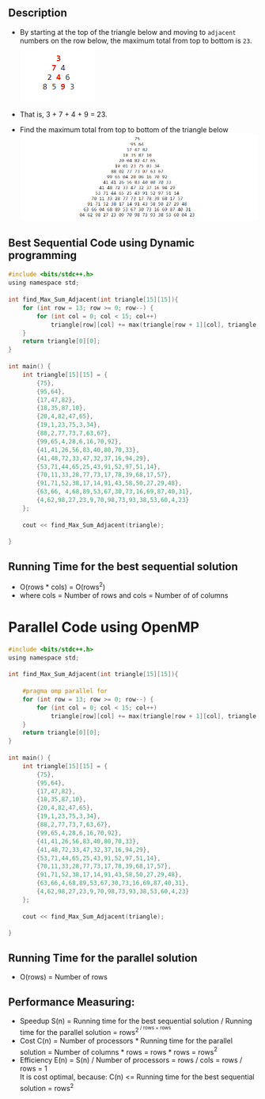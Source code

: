 ## Description
* By starting at the top of the triangle below and moving to `adjacent` numbers on the row below, the maximum total from top to bottom is `23`.                                 
![Alt text](/Images/tr2.png)                 



* That is, 3 + 7 + 4 + 9 = 23.

* Find the maximum total from top to bottom of the triangle below   
![Alt text](/Images/tr.png)   

## Best Sequential Code using Dynamic programming

```c
#include <bits/stdc++.h>
using namespace std;

int find_Max_Sum_Adjacent(int triangle[15][15]){
    for (int row = 13; row >= 0; row--) {
        for (int col = 0; col < 15; col++)
            triangle[row][col] += max(triangle[row + 1][col], triangle[row + 1][col + 1]);
    }
    return triangle[0][0];
}

int main() {
    int triangle[15][15] = {
        {75},
        {95,64},
        {17,47,82},
        {18,35,87,10},
        {20,4,82,47,65},
        {19,1,23,75,3,34},
        {88,2,77,73,7,63,67},
        {99,65,4,28,6,16,70,92},
        {41,41,26,56,83,40,80,70,33},
        {41,48,72,33,47,32,37,16,94,29},
        {53,71,44,65,25,43,91,52,97,51,14},
        {70,11,33,28,77,73,17,78,39,68,17,57},
        {91,71,52,38,17,14,91,43,58,50,27,29,48},
        {63,66, 4,68,89,53,67,30,73,16,69,87,40,31},
        {4,62,98,27,23,9,70,98,73,93,38,53,60,4,23}
    };

    cout << find_Max_Sum_Adjacent(triangle);

}
```
## Running Time for the best sequential solution 
* O(rows * cols) = O(rows<sup>2</sup>) 
* where cols = Number of rows and cols = Number of of columns

# Parallel Code using OpenMP
```c
#include <bits/stdc++.h>
using namespace std;

int find_Max_Sum_Adjacent(int triangle[15][15]){

    #pragma omp parallel for
    for (int row = 13; row >= 0; row--) {
        for (int col = 0; col < 15; col++)
            triangle[row][col] += max(triangle[row + 1][col], triangle[row + 1][col + 1]);
    }
    return triangle[0][0];
}

int main() {
    int triangle[15][15] = {
        {75},
        {95,64},
        {17,47,82},
        {18,35,87,10},
        {20,4,82,47,65},
        {19,1,23,75,3,34},
        {88,2,77,73,7,63,67},
        {99,65,4,28,6,16,70,92},
        {41,41,26,56,83,40,80,70,33},
        {41,48,72,33,47,32,37,16,94,29},
        {53,71,44,65,25,43,91,52,97,51,14},
        {70,11,33,28,77,73,17,78,39,68,17,57},
        {91,71,52,38,17,14,91,43,58,50,27,29,48},
        {63,66,4,68,89,53,67,30,73,16,69,87,40,31},
        {4,62,98,27,23,9,70,98,73,93,38,53,60,4,23}
    };

    cout << find_Max_Sum_Adjacent(triangle);

}

```

## Running Time for the parallel solution 
* O(rows) = Number of rows


## Performance Measuring:
* Speedup S(n) =  Running time for the best sequential solution / Running time for the parallel solution = rows<sup>2<sup> / rows = rows
* Cost C(n) = Number of processors * Running time for the parallel solution = Number of columns * rows = rows * rows = rows<sup>2<sup>
* Efficiency E(n) = S(n) /  Number of processors = rows / cols = rows / rows = 1                 
It is cost optimal, because:  C(n) <= Running time for the best sequential solution = rows<sup>2<sup> 
